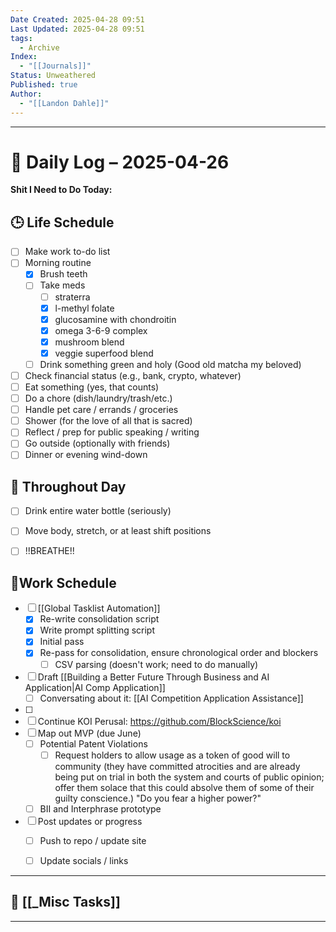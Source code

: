 ```yaml
---
Date Created: 2025-04-28 09:51
Last Updated: 2025-04-28 09:51
tags:
  - Archive
Index:
  - "[[Journals]]"
Status: Unweathered
Published: true
Author:
  - "[[Landon Dahle]]"
---
```

---

# 📆 Daily Log – 2025-04-26

**Shit I Need to Do Today:**

## 🕒 Life Schedule

- [ ] Make work to-do list  
- [ ] Morning routine  
	- [x] Brush teeth  
	- [ ] Take meds  
		- [ ] straterra
		- [x] l-methyl folate
		- [x] glucosamine with chondroitin
		- [x] omega 3-6-9 complex
		- [x] mushroom blend
		- [x] veggie superfood blend
	- [ ] Drink something green and holy (Good old matcha my beloved)  
- [ ] Check financial status (e.g., bank, crypto, whatever)
- [ ] Eat something (yes, that counts)
- [ ] Do a chore (dish/laundry/trash/etc.)
- [ ] Handle pet care / errands / groceries  
- [ ] Shower (for the love of all that is sacred)
- [ ] Reflect / prep for public speaking / writing
- [ ] Go outside (optionally with friends)
- [ ] Dinner or evening wind-down

## 🌱 Throughout Day

- [ ] Drink entire water bottle (seriously)
- [ ] Move body, stretch, or at least shift positions
- [ ] !!BREATHE!!


## 🤑Work Schedule

- [ ] [[Global Tasklist Automation]]
	- [x] Re-write consolidation script
	- [x] Write prompt splitting script
	- [x] Initial pass
	- [x] Re-pass for consolidation, ensure chronological order and blockers
		- [ ] CSV parsing (doesn't work; need to do manually)
- [ ] Draft [[Building a Better Future Through Business and AI Application|AI Comp Application]]
	- [ ] Conversating about it: [[AI Competition Application Assistance]]
- [ ] 
- [ ] Continue KOI Perusal: https://github.com/BlockScience/koi
- [ ] Map out MVP (due June)
	- [ ] Potential Patent Violations
		- [ ] Request holders to allow usage as a token of good will to community (they have committed atrocities and are already being put on trial in both the system and courts of public opinion; offer them solace that this could absolve them of some of their guilty conscience.) "Do you fear a higher power?"
	- [ ] BII and Interphrase prototype
- [ ] Post updates or progress  
	- [ ] Push to repo / update site  
	- [ ] Update socials / links


---

## 🧠 [[_Misc Tasks]]

---

